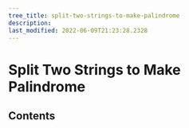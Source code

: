 ```yaml
---
tree_title: split-two-strings-to-make-palindrome
description: 
last_modified: 2022-06-09T21:23:28.2328
---
```


# Split Two Strings to Make Palindrome

## Contents
